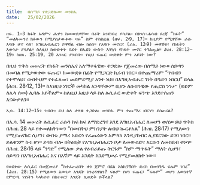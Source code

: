 ```yaml
---
title:  በሰማይ የተጋድሎው መንስኤ
date:   25/02/2026
---
```


`ዘፍ. 1–3 ክፋት አዳምና ሔዋን ከመውደቃቸው በፊት እንደነበረ ያሳያል። በፅንሰ-ሐሳብ ደረጃ “ክፋት” “መልካሙንና ክፉውን በሚያስታውቀው ዛፍ” ስም ተከስቷል (ዘፍ. 2፡9, 17)። ከዚያም የሚዋሸው ራሱ እባቡ ሆኖ ሳለ፣ እግዚአብሔርን ይዋሻል ብሎ ከሰሰ። የእባቡ መኖርና (ራዕ. 12፡9) መዋሸቱ፣ የክፋትን እውነታ ያሳያል። ስለዚህ ከውድቀት በፊት በኤደን ውስጥ እንኳን የክፋት መኖር ተገልጧል። ሕዝ. 28:12–19ን ከዘጸ. 25:19, 20 አንጻር ያንብቡ። የዚህ ፍጡር ውድቀት ምን አይነት ነው?`

በዚህ ጥቅስ መሠረት የክፋት መንስኤና አለማቀፋዊው ተጋድሎ የጀመረው በሰማይ ነው። ሰይጣን በመባል የሚታወቀው ፍጡር፣ ከመውደቁ በፊት የሚጋርድ ኪሩብ ነበር። በተጨማሪም “ጥበብን የተሞላህ፣ ውበትህም የተፈጸመ፣ መደምደሚያ አንተ ነህ። በእግዚአብሔር ገነት በዔድን ነበርህ” ይላል (ሕዝ. 28፡12, 13)። ከእነዚህ ነገሮች መካከል አንዳቸውም ቢሆኑ ለሰብዓዊው የጢሮስ ንጉሥ (ወይም ለሌላ ሰው) ሊባሉ አይችልም። ስለዚህ እዚህ ላይ ስለ ሉሲፈር ውድቀት ፍንጭ እንደተሰጠን እናውቃለን።

`ኢሳ. 14:12–15ን ንብቡ። ይህ ስለ ታላቁ ተጋድሎ መንስኤ ምን ተጨማሪ ብርሃን ይሰጠናል?`

በኢሳ. 14 መሠረት ሉሲፈር ራሱን ከፍ ከፍ ለማድረግና እንደ እግዚአብሔር ለመሆን ወሰነ። ይህ ጥቅስ በሕዝ. 28 ላይ የተመለከትነውን “በውበትህ ምክንያት ልብህ ኰርቶአል” (ሕዝ. 28፡17) የሚለውን የሚያጠናክር ሲሆን፣ ውበቱ ያማረ አድርጎ የፈጠረውን አምላክ እንዲያከብር ሊያደርገው ይገባ ነበር። ይልቁንም ኩሩ ሆነ። ይባስ ብሎ በትዕቢት የእግዚአብሔርን ቦታ ለመውሰድና እርሱን ለመስደብ ተነሳ። በሕዝ. 28፡16 ላይ “ንግድ” የሚለው ቃል የዕብራይጡ ትርጉም “ስም ማጥፋት” ማለት ሲሆን፣ ሰይጣን በእግዚአብሔር እና በእኛም ላይ እንዴት እንደሚሠራ የሚያመለክት ነው።

`የወደቀው ሉሲፈር በመጀመሪያ “ከተፈጠረበት ቀን ጀምሮ በደል እስኪገኝበት ድረስ በመንገዱ ፍጹም ነበረ” (ሕዝ. 28:15) የሚለውን እውነታ እንዴት እንረዳዋለን? ፍጹም የሆነ ፍጡር፣ “ፍጹም” መሆን እውነተኛ የምርጫ ነፃነትን ካላካተተ በስተቀር፣ እንዴት ሊወድቅ ይችላል?`